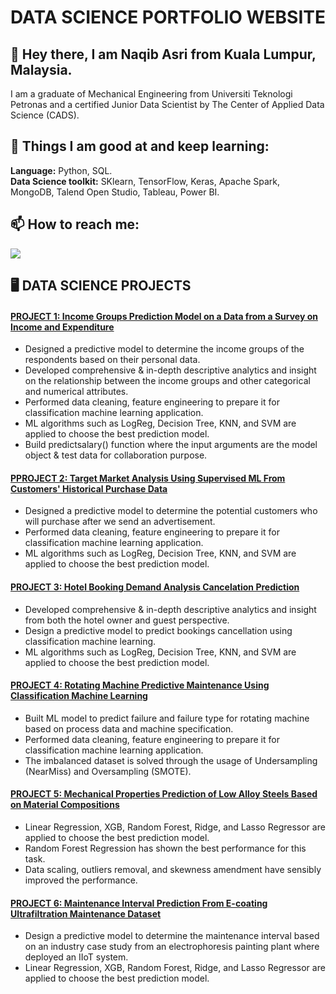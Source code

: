 # DATA SCIENCE PORTFOLIO WEBSITE

## 👋 Hey there, I am Naqib Asri from Kuala Lumpur, Malaysia.

I am a graduate of Mechanical Engineering from Universiti Teknologi Petronas and a certified Junior Data Scientist by The Center of Applied Data Science (CADS). 

## 🌱 Things I am good at and keep learning:
**Language:** Python, SQL.  
**Data Science toolkit:** SKlearn, TensorFlow, Keras, Apache Spark, MongoDB, Talend Open Studio, Tableau, Power BI.  

## 📫 How to reach me:
[<img target="_blank" src="https://img.icons8.com/doodle/64/000000/linkedin-circled.png"/>](https://www.linkedin.com/in/naqibasri/)

## 🖥️ DATA SCIENCE PROJECTS

#### [PROJECT 1: Income Groups Prediction Model on a Data from a Survey on Income and Expenditure](https://github.com/naqibasri/Income-Groups-Prediction-Model)
* Designed a predictive model to determine the income groups of the respondents based on their personal data.  
* Developed comprehensive & in-depth descriptive analytics and insight on the relationship between the income groups and other categorical and numerical attributes.  
* Performed data cleaning, feature engineering to prepare it for classification machine learning application.  
* ML algorithms such as LogReg, Decision Tree, KNN, and SVM are applied to choose the best prediction model.  
* Build predictsalary() function where the input arguments are the model object & test data for collaboration purpose.

#### [PPROJECT 2: Target Market Analysis Using Supervised ML From Customers' Historical Purchase Data](https://github.com/naqibasri/Target-Market-Analysis---JDS-Capstone)
* Designed a predictive model to determine the potential customers who will purchase after we send an advertisement.
* Performed data cleaning, feature engineering to prepare it for classification machine learning application.
* ML algorithms such as LogReg, Decision Tree, KNN, and SVM are applied to choose the best prediction model.

#### [PROJECT 3: Hotel Booking Demand Analysis Cancelation Prediction](https://github.com/naqibasri/Hotel-Booking-Demand-Analysis-Cancelation-prediction)
* Developed comprehensive & in-depth descriptive analytics and insight from both the hotel owner and guest perspective.
* Design a predictive model to predict bookings cancellation using classification machine learning.
* ML algorithms such as LogReg, Decision Tree, KNN, and SVM are applied to choose the best prediction model.

#### [PROJECT 4: Rotating Machine Predictive Maintenance Using Classification Machine Learning](https://github.com/naqibasri/Machine-Predictive-Maintenance-Using-Classification-Machine-Learning)
* Built ML model to predict failure and failure type for rotating machine based on process data and machine specification.
* Performed data cleaning, feature engineering to prepare it for classification machine learning application.
* The imbalanced dataset is solved through the usage of Undersampling (NearMiss) and Oversampling (SMOTE).

#### [PROJECT 5: Mechanical Properties Prediction of Low Alloy Steels Based on Material Compositions](https://github.com/naqibasri/Mechanical-properties-prediction-of-low-alloy-steels-based-on-their-material-compositions-by-weight-)
* Linear Regression, XGB, Random Forest, Ridge, and Lasso Regressor are applied to choose the best prediction model.
* Random Forest Regression has shown the best performance for this task.
* Data scaling, outliers removal, and skewness amendment have sensibly improved the performance.

#### [PROJECT 6: Maintenance Interval Prediction From E-coating Ultrafiltration Maintenance Dataset](https://github.com/naqibasri/E-coating-ultrafiltration-maintenance)
* Design a predictive model to determine the maintenance interval based on an industry case study from an electrophoresis painting plant where deployed an IIoT system.
* Linear Regression, XGB, Random Forest, Ridge, and Lasso Regressor are applied to choose the best prediction model.
